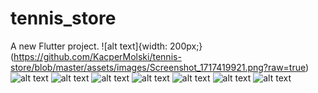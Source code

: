 # tennis_store

A new Flutter project.
![alt text]{width: 200px;}(https://github.com/KacperMolski/tennis-store/blob/master/assets/images/Screenshot_1717419921.png?raw=true)
![alt text](https://github.com/KacperMolski/tennis-store/blob/master/assets/images/Screenshot_1717419927.png?raw=true)
![alt text](https://github.com/KacperMolski/tennis-store/blob/master/assets/images/Screenshot_1717419956.png?raw=true)
![alt text](https://github.com/KacperMolski/tennis-store/blob/master/assets/images/Screenshot_1717419961.png?raw=true)
![alt text](https://github.com/KacperMolski/tennis-store/blob/master/assets/images/Screenshot_1717419966.png?raw=true)
![alt text](https://github.com/KacperMolski/tennis-store/blob/master/assets/images/Screenshot_1717419970.png?raw=true)
![alt text](https://github.com/KacperMolski/tennis-store/blob/master/assets/images/Screenshot_1717419994.png?raw=true)
![alt text](https://github.com/KacperMolski/tennis-store/blob/master/assets/images/Screenshot_1717419997.png?raw=true)



